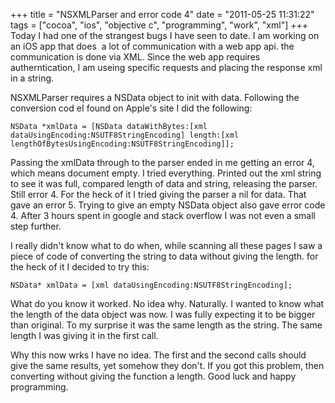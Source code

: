 +++
title = "NSXMLParser and error code 4"
date = "2011-05-25 11:31:22"
tags = ["cocoa", "ios", "objective c", "programming", "work", "xml"]
+++
Today I had one of the strangest bugs I have seen to date. I am working on an
iOS app that does  a lot of communication with a web app api. the
communication is done via XML. Since the web app requires autherntication, I
am useing specific requests and placing the response xml in a string.

NSXMLParser requires a NSData object to init with data. Following the
conversion cod eI found on Apple's site I did the following:

` NSData *xmlData = [NSData dataWithBytes:[xml
dataUsingEncoding:NSUTF8StringEncoding] length:[xml
lengthOfBytesUsingEncoding:NSUTF8StringEncoding]]; `

Passing the xmlData through to the parser ended in me getting an error 4,
which means document empty. I tried everything. Printed out the xml string to
see it was full, compared length of data and string, releasing the parser.
Still error 4. For the heck of it I tried giving the parser a nil for data.
That gave an error 5. Trying to give an empty NSData object also gave error
code 4. After 3 hours spent in google and stack overflow I was not even a
small step further.

I really didn't know what to do when, while scanning all these pages I saw a
piece of code of converting the string to data without giving the length. for
the heck of it I decided to try this:

` NSData* xmlData = [xml dataUsingEncoding:NSUTF8StringEncoding]; `

What do you know it worked. No idea why. Naturally. I wanted to know what the
length of the data object was now. I was fully expecting it to be bigger than
original. To my surprise it was the same length as the string. The same length
I was giving it in the first call.

Why this now wrks I have no idea. The first and the second calls should give
the same results, yet somehow they don't. If you got this problem, then
converting without giving the function a length. Good luck and happy
programming.

